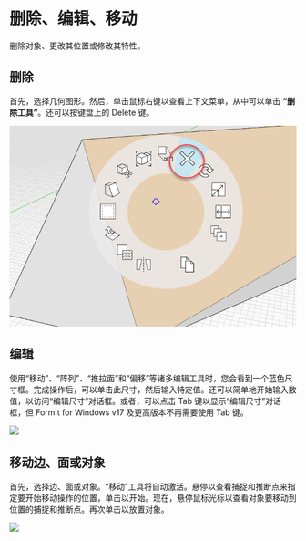 # 删除、编辑、移动

删除对象、更改其位置或修改其特性。

## 删除

首先，选择几何图形。然后，单击鼠标右键以查看上下文菜单，从中可以单击 **“删除工具”**。还可以按键盘上的 Delete 键。

![](<../.gitbook/assets/delete (1).png>)

## 编辑

使用“移动”、“阵列”、“推拉面”和“偏移”等诸多编辑工具时，您会看到一个蓝色尺寸框。完成操作后，可以单击此尺寸，然后输入特定值。还可以简单地开始输入数值，以访问“编辑尺寸”对话框。或者，可以点击 Tab 键以显示“编辑尺寸”对话框，但 FormIt for Windows v17 及更高版本不再需要使用 Tab 键。

![](<../.gitbook/assets/edit\_dimensions (1).png>)

## 移动边、面或对象

首先，选择边、面或对象。“移动”工具将自动激活。悬停以查看捕捉和推断点来指定要开始移动操作的位置，单击以开始。现在，悬停鼠标光标以查看对象要移动到位置的捕捉和推断点。再次单击以放置对象。

![](../.gitbook/assets/edit\_edge.png)
